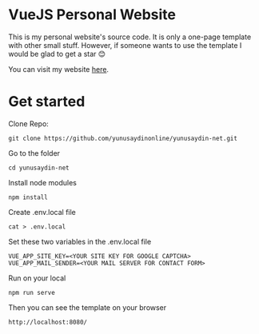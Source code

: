 # VueJS Personal Website

This is my personal website's source code. It is only a one-page template with other small stuff. However, if someone wants to use the template I would be glad to get a star 😊

You can visit my website [here](http://yunusaydin.net "here").

# Get started


Clone Repo:
```
git clone https://github.com/yunusaydinonline/yunusaydin-net.git
```

Go to the folder
```
cd yunusaydin-net
```

Install node modules
```
npm install
```

Create .env.local file
```
cat > .env.local
```

Set these two variables in the .env.local file
```
VUE_APP_SITE_KEY=<YOUR SITE KEY FOR GOOGLE CAPTCHA>
VUE_APP_MAIL_SENDER=<YOUR MAIL SERVER FOR CONTACT FORM>
```

Run on your local
```
npm run serve
```

Then you can see the template on your browser
```
http://localhost:8080/ 
```

